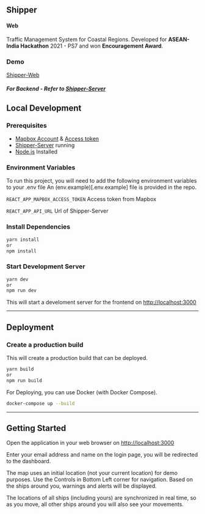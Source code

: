 ## Shipper

#### Web

Traffic Management System for Coastal Regions.
Developed for **ASEAN-India Hackathon** 2021 - PS7 and won **Encouragement Award**.

### Demo

[Shipper-Web](https://shipper-web.netlify.app)

##### For Backend - Refer to [Shipper-Server](https://github.com/NiketanG/shipper-server)

## Local Development

### Prerequisites

-   [Mapbox Account](https://account.mapbox.com/) & [Access token](https://account.mapbox.com/access-tokens/create)
-   [Shipper-Server](https://github.com/NiketanG/shipper-server) running
-   [Node.js](https://nodejs.org/) Installed

### Environment Variables

To run this project, you will need to add the following environment variables to your .env file
An (env.example)[.env.example] file is provided in the repo.

`REACT_APP_MAPBOX_ACCESS_TOKEN` Access token from Mapbox

`REACT_APP_API_URL` Url of Shipper-Server

### Install Dependencies

```bash
yarn install
or
npm install
```

### Start Development Server

```bash
yarn dev
or
npm run dev
```

This will start a develoment server for the frontend on [http://localhost:3000](http://localhost:3000)

---

## Deployment

### Create a production build

This will create a production build that can be deployed.

```bash
yarn build
or
npm run build
```

For Deploying, you can use Docker (with Docker Compose).

```bash
docker-compose up --build
```

---

## Getting Started

Open the application in your web browser on [http://localhost:3000](http://localhost:3000)

Enter your email address and name on the login page, you will be redirected to the dashboard.

The map uses an initial location (not your current location) for demo purposes. Use the Controls in Bottom Left corner for navigation. Based on the ships around you, warnings and alerts will be displayed.

The locations of all ships (including yours) are synchronized in real time, so as you move, all other ships around you will also see your movements.
